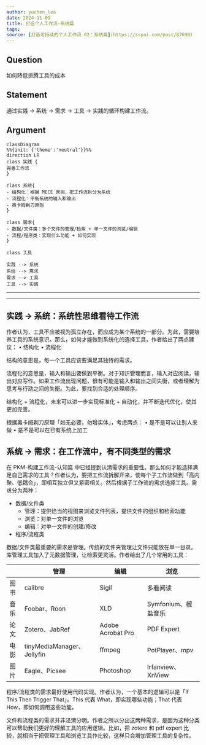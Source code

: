```yaml
---
author: yuchen_lea
date: 2024-11-09
title: 打造个人工作流-系统篇 
tags:
source: [打造可持续的个人工作流 02：系统篇](https://sspai.com/post/87698)
---
```


## Question

如何降低折腾工具的成本

## Statement

通过实践 $\rightarrow$ 系统  $\rightarrow$  需求  $\rightarrow$  工具  $\rightarrow$  实践的循环构建工作流。

## Argument

```mermaid
classDiagram
%%{init: {'theme':'neutral'}}%%
direction LR
class 实践 {
完善工作流
}

class 系统{
- 结构化：根据 MECE 原则，把工作流拆分为系统
- 流程化：平衡系统的输入和输出
- 奥卡姆剃刀原则
}

class 需求{
- 数据/文件类：多个文件的管理/检索 + 单一文件的浏览/编辑
- 流程/程序类：实现什么功能 + 如何实现
}

class 工具

实践 --> 系统
系统 --> 需求
需求 --> 工具
工具 --> 实践
```

---
---

## 实践 → 系统：系统性思维看待工作流

作者认为，工具不应被视为孤立存在，而应成为某个系统的一部分​。为此，需要培养工具的系统意识。那么，如何才能做到系统化的选择工具，作者给出了两点建议：
• 结构化 
• 流程化

结构的意思是，每一个工具应该要满足其独特的需求。

流程化的意思是，输入和输出要做到平衡。对于知识管理而言，输入对应阅读，输出对应写作。如果工作流出现问题，很有可能是输入和输出之间失衡，或者理解为思考与行动之间的失衡。为此，要找到合适的处理顺序。

结构化 + 流程化，未来可以进一步实现标准化 + 自动化，并不断迭代优化，使其更加完善。

根据奥卡姆剃刀原理「​如无必要，勿增实体​」，考虑两点：
• 是不是可以让别人来做
• 是不是可以在已有系统上加工

## 系统 → 需求：在工作流中，有不同类型的需求

在 PKM-构建工作流-认知篇 中已经提到认清需求的重要性。那么如何才能选择满足自己需求的工具？作者认为，要把工作流拆解开来，使每个子工作流做到「高内聚、低耦合」，即相互独立但又紧密相关。然后根据子工作流的需求选择工具。需求分为两种：

- 数据/文件类
  - 管理：提供恰当的视图来浏览文件列表，提供文件的组织和检索功能
  - 浏览：对单一文件的浏览
  - 编辑：对单一文件的创建/修改
- 程序/流程类

数据/文件类最重要的需求是管理。传统的文件夹管理让文件只能放在单一目录。库管理工具加入了元数据管理，让检索更灵活。作者给出了几个常用的工具：

|             |     管理                          |     编辑                   |     浏览                   |
|-------------|-----------------------------------|----------------------------|----------------------------|
|     图书    |     calibre                       |     Sigil                  |     多看阅读               |
|     音乐    |     Foobar、Roon                  |     XLD                    |     Symfonium、椒盐音乐    |
|     论文    |     Zotero、JabRef                |     Adobe   Acrobat Pro    |     PDF   Expert           |
|     电影    |     tinyMediaManager、Jellyfin    |     ffmpeg                 |     PotPlayer、mpv         |
|     图片    |     Eagle、Picsee                 |     Photoshop              |     Irfanview、XnView      |

程序/流程类的需求最好使用代码实现。作者认为，一个基本的逻辑可以是「If This Then Trigger That」。This 代表 What，即实现哪些功能；That 代表 How，即如何调用这些功能。

文件和流程类的需求并非泾渭分明。作者之所以分出这两种需求，是因为这种分类可以帮助我们更好的理解工具的应用逻辑。比如，把 zotero 和 pdf expert 比较，就相当于把管理工具和浏览工具作比较，这样只会增加管理工具的复杂性。

